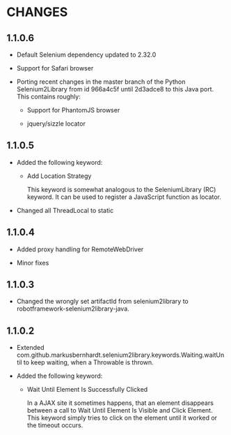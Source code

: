 CHANGES
=======

1.1.0.6
-------

* Default Selenium dependency updated to 2.32.0

* Support for Safari browser

* Porting recent changes in the master branch of the Python Selenium2Library
  from id 966a4c5f until 2d3adce8 to this Java port. This contains roughly:
  
  * Support for PhantomJS browser
  
  * jquery/sizzle locator
  

1.1.0.5
-------

* Added the following keyword:

  * Add Location Strategy
  
    This keyword is somewhat analogous to the SeleniumLibrary (RC) keyword. 
    It can be used to register a JavaScript function as locator. 

* Changed all ThreadLocal<PythonInterpreter> to static


1.1.0.4
-------

* Added proxy handling for RemoteWebDriver

* Minor fixes


1.1.0.3
-------

* Changed the wrongly set artifactId from selenium2library to 
  robotframework-selenium2library-java.


1.1.0.2
-------

* Extended com.github.markusbernhardt.selenium2library.keywords.Waiting.waitUntil
  to keep waiting, when a Throwable is thrown.

* Added the following keyword:

  * Wait Until Element Is Successfully Clicked
  
    In a AJAX site it sometimes happens, that an element disappears between
    a call to Wait Until Element Is Visible and Click Element. This keyword
    simply tries to click on the element until it worked or the timeout
    occurs. 